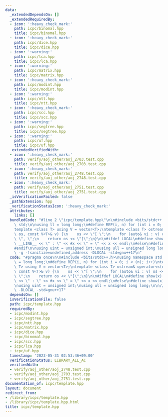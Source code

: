 ```yaml
---
data:
  _extendedDependsOn: []
  _extendedRequiredBy:
  - icon: ':heavy_check_mark:'
    path: icpc/binomal.hpp
    title: icpc/binomal.hpp
  - icon: ':heavy_check_mark:'
    path: icpc/dice.hpp
    title: icpc/dice.hpp
  - icon: ':warning:'
    path: icpc/lca.hpp
    title: icpc/lca.hpp
  - icon: ':warning:'
    path: icpc/matrix.hpp
    title: icpc/matrix.hpp
  - icon: ':heavy_check_mark:'
    path: icpc/modint.hpp
    title: icpc/modint.hpp
  - icon: ':warning:'
    path: icpc/ntt.hpp
    title: icpc/ntt.hpp
  - icon: ':heavy_check_mark:'
    path: icpc/scc.hpp
    title: icpc/scc.hpp
  - icon: ':warning:'
    path: icpc/segtree.hpp
    title: icpc/segtree.hpp
  - icon: ':warning:'
    path: icpc/uf.hpp
    title: icpc/uf.hpp
  _extendedVerifiedWith:
  - icon: ':heavy_check_mark:'
    path: verify/aoj_other/aoj_2703.test.cpp
    title: verify/aoj_other/aoj_2703.test.cpp
  - icon: ':heavy_check_mark:'
    path: verify/aoj_other/aoj_2748.test.cpp
    title: verify/aoj_other/aoj_2748.test.cpp
  - icon: ':heavy_check_mark:'
    path: verify/aoj_other/aoj_2751.test.cpp
    title: verify/aoj_other/aoj_2751.test.cpp
  _isVerificationFailed: false
  _pathExtension: hpp
  _verificationStatusIcon: ':heavy_check_mark:'
  attributes:
    links: []
  bundledCode: "#line 2 \"icpc/template.hpp\"\n\n#include <bits/stdc++.h>\nusing namespace\
    \ std;\n\nusing ll = long long;\n#define REP(i, n) for (int i = 0; i < (n); i++)\n\
    template <class T> using V = vector<T>;\ntemplate <class T> ostream& operator<<(ostream&\
    \ os, const V<T>& v) {\n    os << \"[ \";\n    for (auto& vi : v) os << vi <<\
    \ \", \";\n    return os << \"]\";\n}\n\n#ifdef LOCAL\n#define show(x) cerr <<\
    \ __LINE__ << \" : \" << #x << \" = \" << x << endl;\n#else\n#define show(x) true\n\
    #endif\n\nusing uint = unsigned int;\nusing ull = unsigned long long;\n\n// g++\
    \ -g -fsanitize=undefined,address -DLOCAL -std=gnu++17\n"
  code: "#pragma once\n\n#include <bits/stdc++.h>\nusing namespace std;\n\nusing ll\
    \ = long long;\n#define REP(i, n) for (int i = 0; i < (n); i++)\ntemplate <class\
    \ T> using V = vector<T>;\ntemplate <class T> ostream& operator<<(ostream& os,\
    \ const V<T>& v) {\n    os << \"[ \";\n    for (auto& vi : v) os << vi << \",\
    \ \";\n    return os << \"]\";\n}\n\n#ifdef LOCAL\n#define show(x) cerr << __LINE__\
    \ << \" : \" << #x << \" = \" << x << endl;\n#else\n#define show(x) true\n#endif\n\
    \nusing uint = unsigned int;\nusing ull = unsigned long long;\n\n// g++ -g -fsanitize=undefined,address\
    \ -DLOCAL -std=gnu++17"
  dependsOn: []
  isVerificationFile: false
  path: icpc/template.hpp
  requiredBy:
  - icpc/modint.hpp
  - icpc/segtree.hpp
  - icpc/ntt.hpp
  - icpc/matrix.hpp
  - icpc/dice.hpp
  - icpc/binomal.hpp
  - icpc/scc.hpp
  - icpc/lca.hpp
  - icpc/uf.hpp
  timestamp: '2023-05-31 02:53:46+09:00'
  verificationStatus: LIBRARY_ALL_AC
  verifiedWith:
  - verify/aoj_other/aoj_2748.test.cpp
  - verify/aoj_other/aoj_2703.test.cpp
  - verify/aoj_other/aoj_2751.test.cpp
documentation_of: icpc/template.hpp
layout: document
redirect_from:
- /library/icpc/template.hpp
- /library/icpc/template.hpp.html
title: icpc/template.hpp
---
```

